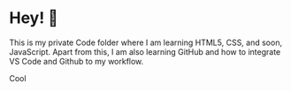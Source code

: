 # Hey! 👋

This is my private Code folder where I am learning HTML5, CSS, and soon, JavaScript. 
Apart from this, I am also learning GitHub and how to integrate VS Code and Github to my workflow. 

Cool
